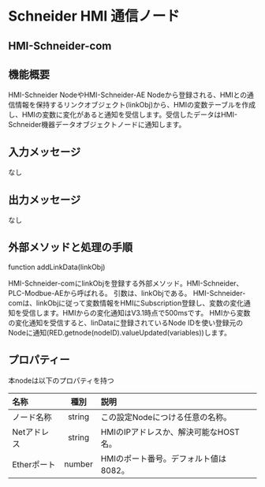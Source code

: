 # Schneider HMI 通信ノード

## HMI-Schneider-com

## 機能概要
HMI-Schneider NodeやHMI-Schneider-AE Nodeから登録される、HMIとの通信情報を保持するリンクオブジェクト(linkObj)から、HMIの変数テーブルを作成し、HMIの変数に変化があると通知を受信します。受信したデータはHMI-Schneider機器データオブジェクトノードに通知します。

## 入力メッセージ
なし  

## 出力メッセージ
なし

## 外部メソッドと処理の手順
function addLinkData(linkObj)

HMI-Schneider-comにlinkObjを登録する外部メソッド。HMI-Schneider、PLC-Modbue-AEから呼ばれる。
引数は、linkObjである。
HMI-Schneider-comは、linkObjに従って変数情報をHMIにSubscription登録し、変数の変化通知を受信します。HMIからの変化通知はV3.1時点で500msです。
HMIから変数の変化通知を受信すると、linDataに登録されているNode IDを使い登録元のNodeに通知(RED.getnode(nodeID).valueUpdated(variables))します。


## プロパティー

本nodeは以下のプロパティを持つ

| 名称 | 種別 | 説明 |
|:----------|:-----:|:--------------------|
|ノード名称|string| この設定Nodeにつける任意の名称。|
|Netアドレス|string|HMIのIPアドレスか、解決可能なHOST名。|
|Etherポート|number|HMIのポート番号。デフォルト値は8082。|

